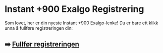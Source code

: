 # Instant +900 Exalgo Registrering

Som lovet, her er din nyeste Instant +900 Exalgo-lenke! Du er bare ett klikk unna å fullføre registreringen din:

## ➡️ [Fullfør registreringen](https://tinyurl.com/28m4maw9)